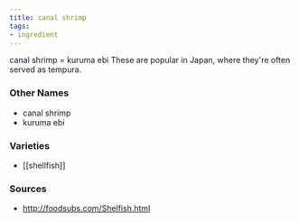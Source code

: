 ```yaml
---
title: canal shrimp
tags:
- ingredient
---
```

canal shrimp = kuruma ebi These are popular in Japan, where they're often served as tempura.

### Other Names

* canal shrimp
* kuruma ebi

### Varieties

* [[shellfish]]

### Sources
* http://foodsubs.com/Shelfish.html
